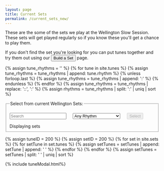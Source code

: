 ```yaml
---
layout: page
title: Current Sets
permalink: /current_sets_new/
---
```


These are the some of the sets we play at the Wellington Slow Session. These sets will get played regularly so if you know these you'll get a chance to play them.

If you don't find the set you're looking for you can put tunes together and try them out using our <button class="filterButton" onclick="window.location.href = '/build_a_set/';">Build a Set</button>
page.

{% assign tune_rhythms = '' %}
{% for tune in site.tunes %}
{% assign tune_rhythms = tune_rhythms | append: tune.rhythm %}
{% unless forloop.last %}
{% assign tune_rhythms = tune_rhythms | append: ':' %}
{% endunless %}
{% endfor %}
{% assign tune_rhythms = tune_rhythms | replace: '::', ':' %}
{% assign rhythms = tune_rhythms | split: ':' | uniq | sort %}

<fieldset>
    <legend>Select from current Wellington Sets:</legend>    
    <form id="wellington" method="get">
        <br />
        <span title="Filter the Sets Archive for sets by title or by type such as 'reel', 'jig', 'polka'.">        
        <input type="text" id="title-box" name="title" placeholder='Search' value='' onkeydown="enable_button()">
        &emsp;
        <select id="rhythm-box" name="rhythm"  onChange="enable_button()">
            <option value="">Any Rhythm</option>
            {% for rhythm in rhythms %}
            {% if rhythm != '' %}
            <option value="{{ rhythm }}">{{ rhythm | capitalize }}</option>
            {% endif %}
            {% endfor %}
        </select>
        </span>    
        &emsp;
        <span title="Run the filter with the default settings to see the whole list">
        <input class="filterButton filterDisabled" id="submit_button" type="submit" name="submit" value="Select" disabled>
        </span>      
    </form>
    <p></p>
    Displaying <span id="tunesCount"></span> sets
</fieldset>

<div class="row"></div>

<div class="row rowTuneTable">
  <div class="small-11 columns tunesTable" id="tunesTable"></div>
  <div class="small-1 columns tableSlider" id="tableSlider"></div>
</div>

{% assign tuneID = 200 %}
{% assign setID = 200 %}
{% for set in site.sets %}
    {% for setTune in set.tunes %}
        {% assign setTunes = setTunes | append: setTune | append: ' ' %}
    {% endfor %}
{% endfor %}
{% assign setTunes = setTunes | split: ' ' | uniq | sort %}

<script>
window.store = {
{% for setTune in setTunes %}
{% assign siteTunes = site.tunes | where: 'titleID', setTune %}
{% for tune in siteTunes %}
"{{ tuneID }}": {
    "title": "{{ tune.title | xml_escape }}",
    "tuneID": "{{ tune.titleID }}",
    "key": "{{ tune.key | xml_escape }}",
    "rhythm": "{{ tune.rhythm | xml_escape }}",
    "url": "{{ tune.url | append: '.html' | xml_escape }}",
    "mp3": "{{ site.mp3_host | append: tune.mp3_file | xml_escape }}",
    "mp3_source": "{{ tune.mp3_source | strip_html | xml_escape }}",
    "repeats": "{{ tune.repeats }}",
    "parts": "{{ tune.parts }}",
    "abc": {{ tune.abc | jsonify }}
},
{% assign tuneID = tuneID | plus: 1 %}
{% endfor %}
{% endfor %}
};

window.setStore = {
{% for set in site.sets %}
    {% assign tuneList = set.tunes | split: ", " %}
"{{ setID }}": {
    "title": "{{ set.title | xml_escape }}",
    "setID": "{{ setID }}",
    "rhythm": "{{ set.rhythm | xml_escape }}",
    "location": "{{ set.location | xml_escape }}",
    "url": "{{ set.url | uri_escape }}",
    "setTunes": {{ tuneList | join: ", " }},
    "tuneIDs": "",
    },
{% assign setID = setID | plus: 1 %}
{% endfor %}
};
</script>

<script src="{{ site.js_host }}/js/lunr.min.js"></script>
<script src="{{ site.js_host }}/js/build_table_current_sets_new.js"></script>

{% include tuneModal.html%}

<script>
$(document).ready(function() {
    audioPlayer.innerHTML = createAudioPlayer();

    /* Set initial sort order */
    $.tablesorter.defaults.sortList = [[0,0]];

    $("#tunes").tablesorter({headers: {0: {sorter: 'ignoreArticles'}, 2: {sorter: false}, 3: {sorter: false}}});

    createArchiveSlider('tableSlider');
    document.getElementById("tunes").addEventListener("scroll", scroll_indicator);
});
</script>
